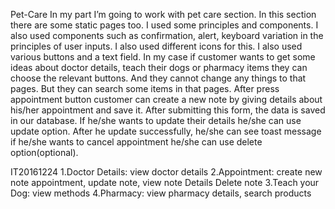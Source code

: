 Pet-Care
In my part I’m going to work with pet care section. In this section there are some static pages too. I used some principles and components. I also used components such as confirmation, alert, keyboard variation in the principles of user inputs. I also used different icons for this. I also used various buttons and a text field. In my case if customer wants to get some ideas about doctor details, teach their dogs or pharmacy items they can choose the relevant buttons. And they cannot change any things to that pages. But they can search some items in that pages. 
After press appointment button customer can create a new note by giving details about his/her appointment and save it. After submitting this form, the data is saved in our database. If he/she wants to update their details he/she can use update option. After he update successfully, he/she can see toast message if he/she wants to cancel appointment he/she can use delete option(optional). 


IT20161224
  1.Doctor Details: view doctor details
  2.Appointment: create new note appointment, update note, view note Details Delete note
  3.Teach your Dog: view methods
  4.Pharmacy: view pharmacy details, search products

